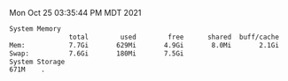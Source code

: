 Mon Oct 25 03:35:44 PM MDT 2021
```bash
System Memory
               total        used        free      shared  buff/cache   available
Mem:           7.7Gi       629Mi       4.9Gi       8.0Mi       2.1Gi       6.7Gi
Swap:          7.6Gi       180Mi       7.5Gi
System Storage
671M	.
```
